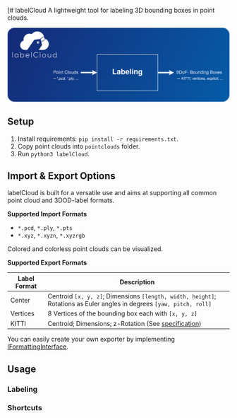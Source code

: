 [# labelCloud
A lightweight tool for labeling 3D bounding boxes in point clouds.

![Overview of the Labeling Tool](docs/Overview_round.png)


## Setup

1. Install requirements: `pip install -r requirements.txt`.
2. Copy point clouds into `pointclouds` folder.
3. Run `python3 labelCloud`.

## Import & Export Options
labelCloud is built for a versatile use and aims at supporting all common point cloud and 3DOD-label formats.

**Supported Import Formats**
* `*.pcd`, `*.ply`, `*.pts`
* `*.xyz`, `*.xyzn`, `*.xyzrgb`

Colored and colorless point clouds can be visualized.

**Supported Export Formats**

| Label Format | Description |
| --- | --- |
| Center | Centroid `[x, y, z]`; Dimensions `[length, width, height]`; Rotations as Euler angles in degrees `[yaw, pitch, roll]` |
| Vertices | 8 Vertices of the bounding box each with `[x, y, z]` |
| KITTI | Centroid; Dimensions; z-Rotation (See [specification](https://github.com/bostondiditeam/kitti/blob/master/resources/devkit_object/readme.txt))
You can easily create your own exporter by implementing [IFormattingInterface](https://github.com/ch-sa/labelCloud/blob/4700915f9c809c827544f08e09727f4755545d73/modules/control/label_manager.py#L94).

## Usage

### Labeling


### Shortcuts